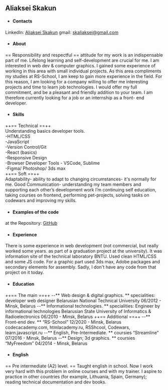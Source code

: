 ## Aliaksei Skakun
- #### Contacts
LinkedIn: [Aliaksei Skakun](http://www.linkedin.com/in/aliaksei-skakun-7b9738183)
gmail: skaliaksei@gmail.com

- #### About
== Responsibility and respectful == attitude for my work is an indispensable part of me. Lifelong learning and self-development are crucial for me. I am interested in web dev & computer graphics. I gained some experience of working in this area with small individual projects. As this area compliments  my studies at RS-School, I am keep to gain more experience in the field. For this reason, I am looking for a company willing to offer me interesting projects and time to learn job technologies. I would offer my full commitment, and be a pleasant and friendly addition to your team. I am therefore currently looking for a job or an internship as a front- end developer.

- #### Skills
++== Technical ==++  
Understanding basics developer tools.  
-HTML/CSS  
-JavaScript  
-Version Control/Git  
-React (basics)  
-Responsive Design  
-Browser Developer Tools - VSCode, Sublime  
-Figma/ Photoshop/ 3ds max  
++== Soft ==++  
Adaptability- ability to adapt to changing circumstances- it's normally for me.
Good Communication- understanding my team members and supporting each other’s development work
I’m continuing self education, taking courses on frontend, performing pet-projects, solving tasks on codewars and improving my skills.  

- #### Examples of the code
at the Repository: [GitHub](http://github.com/skaliaksei/)

- #### Experience
There is some experience in web development (not commercial, but really worked some years. as part of a graduation project at the university). It was information site of the technical laboratory BNTU. Used clean HTML/CSS and some JS code. For a graphic part used 3ds max, Adobe packages and secondary elements for assembly. Sadly, I don't have any code from that project on it today.

- #### Education
++== The main ==++
--** Web design & digital graphics. **
specialities: developer web designer
Belarusian National Technical University
06/2012 - Minsk, Belarus
--** Informational technologies. **
specialities: Engineer by informational technologies
Belarusian State University of Informatics & Radioelectronics
06/2010 - Minsk, Belarus
++== Additional ==++
--** Front-end dev. **
“RS-School”
12/2020 - Minsk, Belarus
codecacademy.com, htmlacademy.ru, RSShcool, Codewars, learn.javascript.ru
--** English, Pre-Intermediate. **
coursies “Streamline”
07/2016 - Minsk, Belarus
--** Design; 3d graphics. **
coursies “MyFreedom”
04/2014 - Minsk, Belarus

- #### English
== Pre intermediate (A2) level. == Taught english in school. Now I work very hard with this problem in online courses and with my trainer. I aspire to practice in other countries (for example, Lithuania, Spain, Germany); reading technical documentation and dev books.
